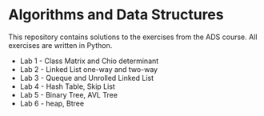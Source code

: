 # Algorithms and Data Structures
This repository contains solutions to the exercises from the ADS course. All exercises are written in Python.
- Lab 1 - Class Matrix and Chio determinant
- Lab 2 - Linked List one-way and two-way
- Lab 3 - Queque and Unrolled Linked List
- Lab 4 - Hash Table, Skip List
- Lab 5 - Binary Tree, AVL Tree
- Lab 6 - heap, Btree